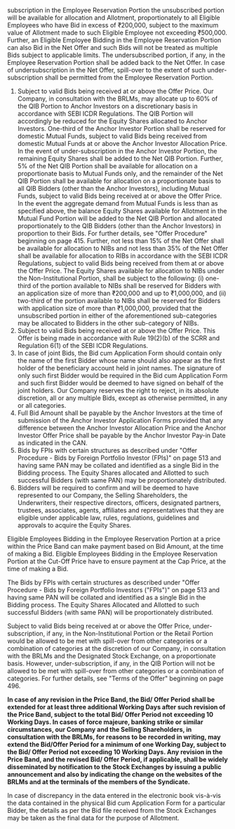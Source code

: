 subscription in the Employee Reservation Portion the unsubscribed portion will be available for allocation and Allotment, proportionately to all Eligible Employees who have Bid in excess of ₹200,000, subject to the maximum value of Allotment made to such Eligible Employee not exceeding ₹500,000. Further, an Eligible Employee Bidding in the Employee Reservation Portion can also Bid in the Net Offer and such Bids will not be treated as multiple Bids subject to applicable limits. The undersubscribed portion, if any, in the Employee Reservation Portion shall be added back to the Net Offer. In case of undersubscription in the Net Offer, spill-over to the extent of such under-subscription shall be permitted from the Employee Reservation Portion.

1) Subject to valid Bids being received at or above the Offer Price. Our Company, in consultation with the BRLMs, may allocate up to 60% of the QIB Portion to Anchor Investors on a discretionary basis in accordance with SEBI ICDR Regulations. The QIB Portion will accordingly be reduced for the Equity Shares allocated to Anchor Investors. One-third of the Anchor Investor Portion shall be reserved for domestic Mutual Funds, subject to valid Bids being received from domestic Mutual Funds at or above the Anchor Investor Allocation Price. In the event of under-subscription in the Anchor Investor Portion, the remaining Equity Shares shall be added to the Net QIB Portion. Further, 5% of the Net QIB Portion shall be available for allocation on a proportionate basis to Mutual Funds only, and the remainder of the Net QIB Portion shall be available for allocation on a proportionate basis to all QIB Bidders (other than the Anchor Investors), including Mutual Funds, subject to valid Bids being received at or above the Offer Price. In the event the aggregate demand from Mutual Funds is less than as specified above, the balance Equity Shares available for Allotment in the Mutual Fund Portion will be added to the Net QIB Portion and allocated proportionately to the QIB Bidders (other than the Anchor Investors) in proportion to their Bids. For further details, see "Offer Procedure" beginning on page 415. Further, not less than 15% of the Net Offer shall be available for allocation to NIBs and not less than 35% of the Net Offer shall be available for allocation to RIBs in accordance with the SEBI ICDR Regulations, subject to valid Bids being received from them at or above the Offer Price. The Equity Shares available for allocation to NIBs under the Non-Institutional Portion, shall be subject to the following: (i) one-third of the portion available to NIBs shall be reserved for Bidders with an application size of more than ₹200,000 and up to ₹1,000,000, and (ii) two-third of the portion available to NIBs shall be reserved for Bidders with application size of more than ₹1,000,000, provided that the unsubscribed portion in either of the aforementioned sub-categories may be allocated to Bidders in the other sub-category of NIBs.
2) Subject to valid Bids being received at or above the Offer Price. This Offer is being made in accordance with Rule 19(2)(b) of the SCRR and Regulation 6(1) of the SEBI ICDR Regulations.
3) In case of joint Bids, the Bid cum Application Form should contain only the name of the first Bidder whose name should also appear as the first holder of the beneficiary account held in joint names. The signature of only such first Bidder would be required in the Bid cum Application Form and such first Bidder would be deemed to have signed on behalf of the joint holders. Our Company reserves the right to reject, in its absolute discretion, all or any multiple Bids, except as otherwise permitted, in any or all categories.
4) Full Bid Amount shall be payable by the Anchor Investors at the time of submission of the Anchor Investor Application Forms provided that any difference between the Anchor Investor Allocation Price and the Anchor Investor Offer Price shall be payable by the Anchor Investor Pay-in Date as indicated in the CAN.
5) Bids by FPIs with certain structures as described under "Offer Procedure - Bids by Foreign Portfolio Investor (FPIs)" on page 513 and having same PAN may be collated and identified as a single Bid in the Bidding process. The Equity Shares allocated and Allotted to such successful Bidders (with same PAN) may be proportionately distributed.
6) Bidders will be required to confirm and will be deemed to have represented to our Company, the Selling Shareholders, the Underwriters, their respective directors, officers, designated partners, trustees, associates, agents, affiliates and representatives that they are eligible under applicable law, rules, regulations, guidelines and approvals to acquire the Equity Shares.

Eligible Employees Bidding in the Employee Reservation Portion at a price within the Price Band can make payment based on Bid Amount, at the time of making a Bid. Eligible Employees Bidding in the Employee Reservation Portion at the Cut-Off Price have to ensure payment at the Cap Price, at the time of making a Bid.

The Bids by FPIs with certain structures as described under "Offer Procedure - Bids by Foreign Portfolio Investors ("FPIs")" on page 513 and having same PAN will be collated and identified as a single Bid in the Bidding process. The Equity Shares Allocated and Allotted to such successful Bidders (with same PAN) will be proportionately distributed.

Subject to valid Bids being received at or above the Offer Price, under-subscription, if any, in the Non-Institutional Portion or the Retail Portion would be allowed to be met with spill-over from other categories or a combination of categories at the discretion of our Company, in consultation with the BRLMs and the Designated Stock Exchange, on a proportionate basis. However, under-subscription, if any, in the QIB Portion will not be allowed to be met with spill-over from other categories or a combination of categories. For further details, see "Terms of the Offer" beginning on page 496.

**In case of any revision in the Price Band, the Bid/ Offer Period shall be extended for at least three additional Working Days after such revision of the Price Band, subject to the total Bid/ Offer Period not exceeding 10 Working Days. In cases of force majeure, banking strike or similar circumstances, our Company and the Selling Shareholders, in consultation with the BRLMs, for reasons to be recorded in writing, may extend the Bid/Offer Period for a minimum of one Working Day, subject to the Bid/ Offer Period not exceeding 10 Working Days. Any revision in the Price Band, and the revised Bid/ Offer Period, if applicable, shall be widely disseminated by notification to the Stock Exchanges by issuing a public announcement and also by indicating the change on the websites of the BRLMs and at the terminals of the members of the Syndicate.**

In case of discrepancy in the data entered in the electronic book vis-à-vis the data contained in the physical Bid cum Application Form for a particular Bidder, the details as per the Bid file received from the Stock Exchanges may be taken as the final data for the purpose of Allotment.